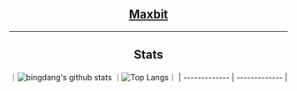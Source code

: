 <div align="center">

## [Maxbit](https://cakepanit.com/)

<hr>

## Stats

｜![bingdang's github stats](https://github-readme-stats.vercel.app/api?username=bingdang&show_icons=true&theme=tokyonight) ｜![Top Langs](https://github-readme-stats.vercel.app/api/top-langs/?username=bingdang&show_icons=true&theme=tokyonight)｜
| ------------- | ------------- |
 

</div>
